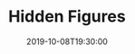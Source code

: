 ---
layout: screening

date: 2019-10-08T19:30:00
location: 03 MS 01 (TBC)

title: Hidden Figures
year: 2016
runtime: 2h 7m
backdrop: /uploads/hidden-figures-backdrop.jpg
poster: /uploads/hidden-figures-poster.jpg
trailer: https://www.youtube.com/watch?v=5wfrDhgUMGI
overview: The untold story of Katherine G. Johnson, Dorothy Vaughan and Mary Jackson – brilliant African-American women working at NASA and serving as the brains behind one of the greatest operations in history – the launch of astronaut John Glenn into orbit. The visionary trio crossed all gender and race lines to inspire generations to dream big.
genres:
  - Drama
  - History
director: Theodore Melfi
cast:
  - Taraji P. Henson
  - Octavia Spencer
  - Janelle Monáe
---